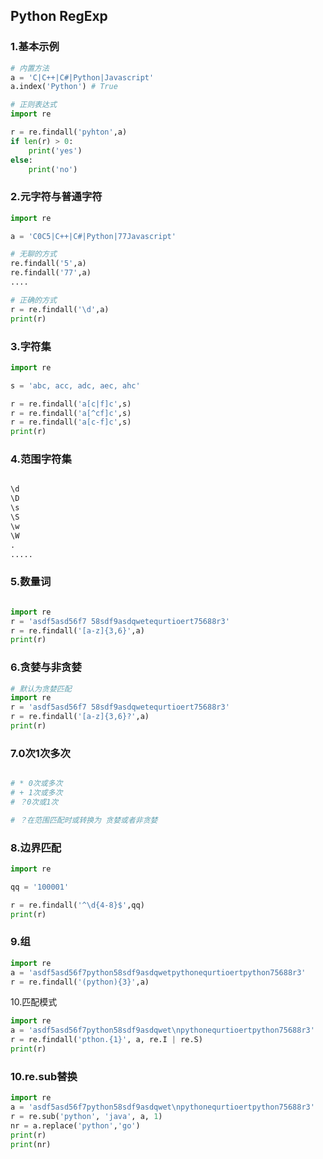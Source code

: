 ## Python RegExp

### 1.基本示例

```python
# 内置方法
a = 'C|C++|C#|Python|Javascript'
a.index('Python') # True

# 正则表达式
import re

r = re.findall('pyhton',a)
if len(r) > 0:
    print('yes')
else:
    print('no')
```

### 2.元字符与普通字符

```python
import re

a = 'C0C5|C++|C#|Python|77Javascript'

# 无聊的方式
re.findall('5',a)
re.findall('77',a)
....

# 正确的方式
r = re.findall('\d',a)
print(r)
```

### 3.字符集

```python
import re

s = 'abc, acc, adc, aec, ahc'

r = re.findall('a[c|f]c',s)
r = re.findall('a[^cf]c',s)
r = re.findall('a[c-f]c',s)
print(r)

```

### 4.范围字符集

```python

\d
\D
\s
\S
\w
\W
.
.....
```

### 5.数量词

```python

import re
r = 'asdf5asd56f7 58sdf9asdqwetequrtioert75688r3'
r = re.findall('[a-z]{3,6}',a)
print(r)
```

### 6.贪婪与非贪婪

```python
# 默认为贪婪匹配
import re
r = 'asdf5asd56f7 58sdf9asdqwetequrtioert75688r3'
r = re.findall('[a-z]{3,6}?',a)
print(r)
```

### 7.0次1次多次

```python

# * 0次或多次
# + 1次或多次
# ？0次或1次

# ？在范围匹配时或转换为 贪婪或者非贪婪
```

### 8.边界匹配

```python
import re

qq = '100001'

r = re.findall('^\d{4-8}$',qq)
print(r)
```

### 9.组

```python
import re
a = 'asdf5asd56f7python58sdf9asdqwetpythonequrtioertpython75688r3'
r = re.findall('(python){3}',a)
```

10.匹配模式

```python
import re
a = 'asdf5asd56f7python58sdf9asdqwet\npythonequrtioertpython75688r3'
r = re.findall('pthon.{1}', a, re.I | re.S)
print(r)
```

### 10.re.sub替换

```python
import re
a = 'asdf5asd56f7python58sdf9asdqwet\npythonequrtioertpython75688r3'
r = re.sub('python', 'java', a, 1)
nr = a.replace('python','go')
print(r)
print(nr)
```



